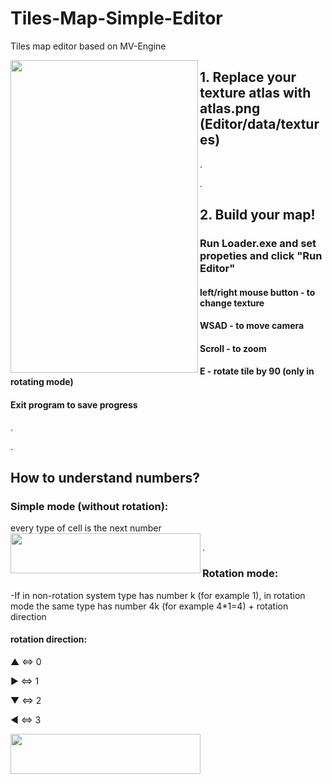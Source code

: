 # Tiles-Map-Simple-Editor
Tiles map editor based on MV-Engine


<a href="url"><img src="http://i.imgur.com/woOVLhe.png" align="left" height="500" width="300" ></a>

## 1. Replace your texture atlas with atlas.png (Editor/data/textures)
.

.
## 2. Build your map!
### Run Loader.exe and set propeties and click "Run Editor"
#### left/right mouse button - to change texture
#### WSAD - to move camera
#### Scroll - to zoom
#### E - rotate tile by 90 (only in rotating mode)
#### Exit program to save progress

.

.

## How to understand numbers?

### Simple mode (without rotation):
every type of cell is the next number
<a href="url"><img src="http://i.imgur.com/tYDviQX.png" align="left" height="64" width="304" ></a>

.


### Rotation mode:
-If in non-rotation system type has number k (for example 1), in rotation mode the same type has number 4k (for example 4*1=4) + rotation direction

#### rotation direction:

▲ <=> 0 

► <=> 1 

▼ <=> 2 

◄ <=> 3 


<a href="url"><img src="http://i.imgur.com/7nuFjUX.png" align="left" height="64" width="304" ></a>

